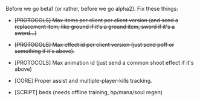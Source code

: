 Before we go beta1 (or rather, before we go alpha2). Fix these things:
- ~~[PROTOCOLS] Max items per client per client version (and send a replacement item, like ground if it's a ground item, sword if it's a sword...)~~
- ~~[PROTOCOLS] Max effect id per client version (just send poff or something if it's above).~~
- [PROTOCOLS] Max animation id (just send a common shoot effect if it's above)

- [CORE] Proper assist and multiple-player-kills tracking.

- [SCRIPT] beds (needs offline training, hp/mana/soul regen)
